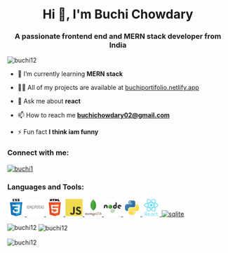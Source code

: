 <h1 align="center">Hi 👋, I'm Buchi Chowdary</h1>
<h3 align="center">A passionate frontend end and MERN stack developer from India</h3>

<p align="left"> <img src="https://komarev.com/ghpvc/?username=buchi12&label=Profile%20views&color=0e75b6&style=flat" alt="buchi12" /> </p>

- 🌱 I’m currently learning **MERN stack**

- 👨‍💻 All of my projects are available at [buchiportifolio.netlify.app](buchiportifolio.netlify.app)

- 💬 Ask me about **react**

- 📫 How to reach me **buchichowdary02@gmail.com**

- ⚡ Fun fact **I think iam funny**

<h3 align="left">Connect with me:</h3>
<p align="left">
<a href="https://linkedin.com/in/buchi1" target="blank"><img align="center" src="https://raw.githubusercontent.com/rahuldkjain/github-profile-readme-generator/master/src/images/icons/Social/linked-in-alt.svg" alt="buchi1" height="30" width="40" /></a>
</p>

<h3 align="left">Languages and Tools:</h3>
<p align="left"> <a href="https://www.w3schools.com/css/" target="_blank" rel="noreferrer"> <img src="https://raw.githubusercontent.com/devicons/devicon/master/icons/css3/css3-original-wordmark.svg" alt="css3" width="40" height="40"/> </a> <a href="https://expressjs.com" target="_blank" rel="noreferrer"> <img src="https://raw.githubusercontent.com/devicons/devicon/master/icons/express/express-original-wordmark.svg" alt="express" width="40" height="40"/> </a> <a href="https://www.w3.org/html/" target="_blank" rel="noreferrer"> <img src="https://raw.githubusercontent.com/devicons/devicon/master/icons/html5/html5-original-wordmark.svg" alt="html5" width="40" height="40"/> </a> <a href="https://developer.mozilla.org/en-US/docs/Web/JavaScript" target="_blank" rel="noreferrer"> <img src="https://raw.githubusercontent.com/devicons/devicon/master/icons/javascript/javascript-original.svg" alt="javascript" width="40" height="40"/> </a> <a href="https://www.mongodb.com/" target="_blank" rel="noreferrer"> <img src="https://raw.githubusercontent.com/devicons/devicon/master/icons/mongodb/mongodb-original-wordmark.svg" alt="mongodb" width="40" height="40"/> </a> <a href="https://nodejs.org" target="_blank" rel="noreferrer"> <img src="https://raw.githubusercontent.com/devicons/devicon/master/icons/nodejs/nodejs-original-wordmark.svg" alt="nodejs" width="40" height="40"/> </a> <a href="https://www.python.org" target="_blank" rel="noreferrer"> <img src="https://raw.githubusercontent.com/devicons/devicon/master/icons/python/python-original.svg" alt="python" width="40" height="40"/> </a> <a href="https://reactjs.org/" target="_blank" rel="noreferrer"> <img src="https://raw.githubusercontent.com/devicons/devicon/master/icons/react/react-original-wordmark.svg" alt="react" width="40" height="40"/> </a> <a href="https://www.sqlite.org/" target="_blank" rel="noreferrer"> <img src="https://www.vectorlogo.zone/logos/sqlite/sqlite-icon.svg" alt="sqlite" width="40" height="40"/> </a> </p>

<p><img align="left" src="https://github-readme-stats.vercel.app/api/top-langs?username=buchi12&show_icons=true&locale=en&layout=compact" alt="buchi12" /></p>

<p>&nbsp;<img align="center" src="https://github-readme-stats.vercel.app/api?username=buchi12&show_icons=true&locale=en" alt="buchi12" /></p>

<p><img align="center" src="https://github-readme-streak-stats.herokuapp.com/?user=buchi12&" alt="buchi12" /></p>
